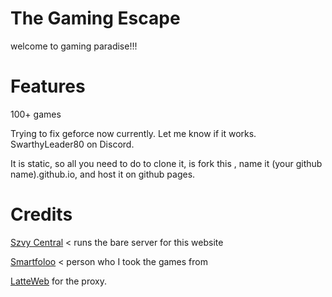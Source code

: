 # The Gaming Escape
welcome to gaming paradise!!!

# Features
100+ games  

Trying to fix geforce now currently. Let me know if it works. SwarthyLeader80 on Discord.

It is static, so all you need to do to clone it, is fork this , name it (your github name).github.io, and host it on github pages.

# Credits
[Szvy Central](https://github.com/szvy) < runs the bare server for this website

[Smartfoloo](https://github.com/smartfoloo) < person who I took the games from

[LatteWeb](https://github.com/MochiWorkshop/latteWeb) for the proxy.
